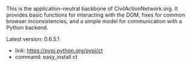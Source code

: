 This is the application-neutral backbone of CivilActionNetwork.org. It provides basic functions for interacting with the DOM, fixes for common browser inconsistencies, and a simple model for communication with a Python backend.

Latest version: 0.6.5.1
 - link: https://pypi.python.org/pypi/ct
 - command: easy_install ct